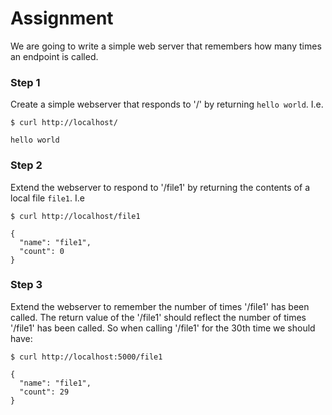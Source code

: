 # Assignment

We are going to write a simple web server that remembers how many times an endpoint is called.

### Step 1
Create a simple webserver that responds to '/' by returning `hello world`. I.e.

```
$ curl http://localhost/

hello world
```

### Step 2
Extend the webserver to respond to '/file1' by returning the contents of a local file `file1`. I.e

```
$ curl http://localhost/file1

{
  "name": "file1",
  "count": 0
}
```

### Step 3
Extend the webserver to remember the number of times '/file1' has been called. The return value of the 
'/file1' should reflect the number of times '/file1' has been called. So when calling '/file1' for the 
30th time we should have:

```
$ curl http://localhost:5000/file1

{
  "name": "file1",
  "count": 29
}
```

